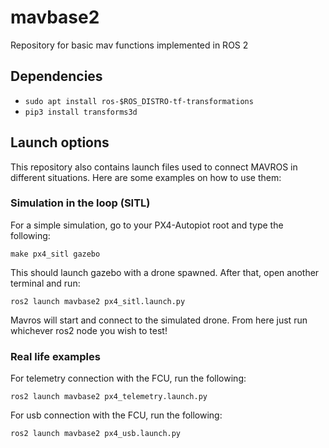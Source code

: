 # mavbase2
Repository for basic mav functions implemented in ROS 2

## Dependencies
- ```sudo apt install ros-$ROS_DISTRO-tf-transformations```
- ```pip3 install transforms3d```

## Launch options
This repository also contains launch files used to connect MAVROS in different situations. Here are some examples on how to use them:
### Simulation in the loop (SITL)
For a simple simulation, go to your PX4-Autopiot root and type the following:

```make px4_sitl gazebo```

This should launch gazebo with a drone spawned. After that, open another terminal and run:

```ros2 launch mavbase2 px4_sitl.launch.py```

Mavros will start and connect to the simulated drone. From here just run whichever ros2 node you wish to test!
### Real life examples
For telemetry connection with the FCU, run the following:

```ros2 launch mavbase2 px4_telemetry.launch.py```

For usb connection with the FCU, run the following:

```ros2 launch mavbase2 px4_usb.launch.py```
